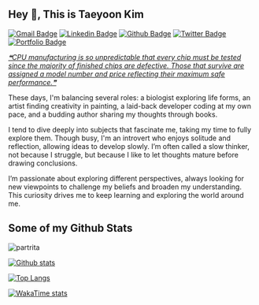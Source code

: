 ## Hey 👋, This is Taeyoon Kim

[![Gmail Badge](https://img.shields.io/badge/-deepthought@postech.ac.kr-c14438?style=flat&logo=Gmail&logoColor=white&link=mailto:deepthought@postech.ac.kr)](mailto:deepthought@postech.ac.kr)
[![Linkedin Badge](https://img.shields.io/badge/-partrita-0072b1?style=flat&logo=Linkedin&logoColor=white&link=https://www.linkedin.com/in/partrita/)](https://www.linkedin.com/in/partrita/) 
[![Github Badge](https://img.shields.io/badge/-partrita-grey?style=flat&logo=github&logoColor=white&link=https://github.com/partrita/)](https://www.github.com/partrita/)
[![Twitter Badge](https://img.shields.io/badge/-partrita-00acee?style=flat&logo=twitter&logoColor=white&link=https://twitter.com/partrita/)](https://www.twitter.com/partrita/) [![Portfolio Badge](https://img.shields.io/badge/portfolio-web-blue?style=flat&link=https://tomorrow-lab.github.io/)](https://tomorrow-lab.github.io/)

<a href='https://github.com/marketplace/actions/quote-readme'>
<!--STARTS_HERE_QUOTE_README-->
<i>❝CPU manufacturing is so unpredictable that every chip must be tested since the majority of finished chips are defective. Those that survive are assigned a model number and price reflecting their maximum safe performance.❞</i>
<!--ENDS_HERE_QUOTE_README-->
</a>

<p align='left'>
These days, I'm balancing several roles: a biologist exploring life forms, an artist finding creativity in painting, a laid-back developer coding at my own pace, and a budding author sharing my thoughts through books.

I tend to dive deeply into subjects that fascinate me, taking my time to fully explore them. Though busy, I'm an introvert who enjoys solitude and reflection, allowing ideas to develop slowly. I’m often called a slow thinker, not because I struggle, but because I like to let thoughts mature before drawing conclusions. 

I’m passionate about exploring different perspectives, always looking for new viewpoints to challenge my beliefs and broaden my understanding. This curiosity drives me to keep learning and exploring the world around me.
</p>

## Some of my Github Stats

<p align=left> <img src=https://komarev.com/ghpvc/?username=partrita alt=partrita /> </p>

[![Github stats](https://github-readme-stats.vercel.app/api?username=partrita&show_icons=true&include_all_commits=true&hide_rank=true)](https://github.com/partrita/)

[![Top Langs](https://github-readme-stats.vercel.app/api/top-langs/?username=partrita&layout=compact)](https://github.com/partrita/)

[![WakaTime stats](https://github-readme-stats.vercel.app/api/wakatime?username=ehottl&layout=compact)](https://github.com/partrita/)
